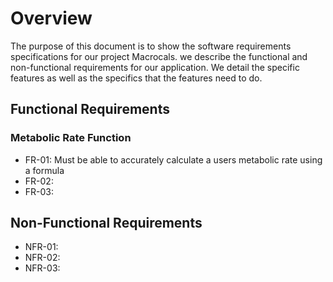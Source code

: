 # Overview
The purpose of this document is to show the software requirements specifications for our project Macrocals. we describe the functional and non-functional requirements for our application. We detail the specific features as well as the specifics that the features need to do. 
## Functional Requirements
### Metabolic Rate Function
* FR-01: Must be able to accurately calculate a users metabolic rate using a formula
* FR-02: 
* FR-03:

## Non-Functional Requirements
* NFR-01: 
* NFR-02:
* NFR-03: 
